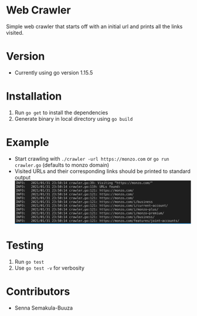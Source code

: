 # Web Crawler
Simple web crawler that starts off with an initial url and prints all the links visited.

# Version
- Currently using go version 1.15.5

# Installation
1. Run ```go get``` to install the dependencies
2. Generate binary in local directory using ```go build```


# Example
- Start crawling with ```./crawler -url https://monzo.com``` or ```go run crawler.go``` (defaults to monzo domain)
- Visited URLs and their corresponding links should be printed to standard output
![Alt text](example.png?raw=true "Crawler results")


# Testing
1. Run ```go test```
2. Use ```go test -v``` for verbosity

# Contributors 
- Senna Semakula-Buuza